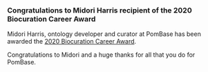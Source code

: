 ### Congratulations to Midori Harris recipient of the 2020 Biocuration Career Award
<!-- pombase_flags: frontpage -->
<!-- newsfeed_thumbnail: isb_logo_32px.png -->

Midori Harris, ontology developer and curator at PomBase has been
awarded the
[2020 Biocuration Career Award](https://www.biocuration.org/midori-harris-recipient-of-the-2020-biocuration-award/).

Congratulations to Midori and a huge thanks for all that you do for PomBase.

